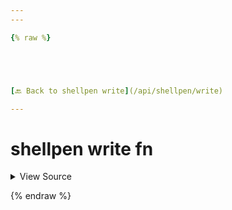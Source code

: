 ```yaml
---
---

{% raw %}





[🔙 Back to shellpen write](/api/shellpen/write)

---
```








<!-- Todo, if there are no subcommands under the child commands, use a smaller heading size -->

# shellpen write fn



<details>
  <summary>View Source</summary>

{% endraw %}
{% highlight sh %}
"fn")
  shellpen function "$@"
{% endhighlight %}
{% raw %}

</details>








  
{% endraw %}
